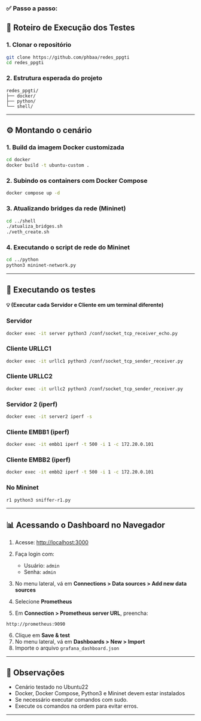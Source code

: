 ### ✅ Passo a passo:

## 🚀 Roteiro de Execução dos Testes

### 1. Clonar o repositório

```bash
git clone https://github.com/phbaa/redes_ppgti
cd redes_ppgti
````

### 2. Estrutura esperada do projeto

```
redes_ppgti/
├── docker/
├── python/
└── shell/
```

---

## ⚙️ Montando o cenário

### 1. Build da imagem Docker customizada

```bash
cd docker
docker build -t ubuntu-custom .
```

### 2. Subindo os containers com Docker Compose

```bash
docker compose up -d
```

### 3. Atualizando bridges da rede (Mininet)

```bash
cd ../shell
./atualiza_bridges.sh
./veth_create.sh
```

### 4. Executando o script de rede do Mininet

```bash
cd ../python
python3 mininet-network.py
```

---

## 🧪 Executando os testes 
#### 💡 (Executar cada Servidor e Cliente em um terminal diferente)

### Servidor

```bash
docker exec -it server python3 /conf/socket_tcp_receiver_echo.py
```

### Cliente URLLC1

```bash
docker exec -it urllc1 python3 /conf/socket_tcp_sender_receiver.py
```

### Cliente URLLC2

```bash
docker exec -it urllc2 python3 /conf/socket_tcp_sender_receiver.py
```

### Servidor 2 (iperf)

```bash
docker exec -it server2 iperf -s
```

### Cliente EMBB1 (iperf)

```bash
docker exec -it embb1 iperf -t 500 -i 1 -c 172.20.0.101
```

### Cliente EMBB2 (iperf)

```bash
docker exec -it embb2 iperf -t 500 -i 1 -c 172.20.0.101
```

### No Mininet

```bash
r1 python3 sniffer-r1.py
```

---

## 📊 Acessando o Dashboard no Navegador

1. Acesse: [http://localhost:3000](http://localhost:3000)
2. Faça login com:

   * Usuário: `admin`
   * Senha: `admin`
3. No menu lateral, vá em **Connections > Data sources > Add new data sources**
4. Selecione **Prometheus**
5. Em **Connection > Prometheus server URL**, preencha:

```
http://prometheus:9090
```

6. Clique em **Save & test**
7. No menu lateral, vá em **Dashboards > New > Import**
8. Importe o arquivo `grafana_dashboard.json`

---

## 📌 Observações

* Cenário testado no Ubuntu22
* Docker, Docker Compose, Python3 e Mininet devem estar instalados
* Se necessário executar comandos com sudo.
* Execute os comandos na ordem para evitar erros.

---
